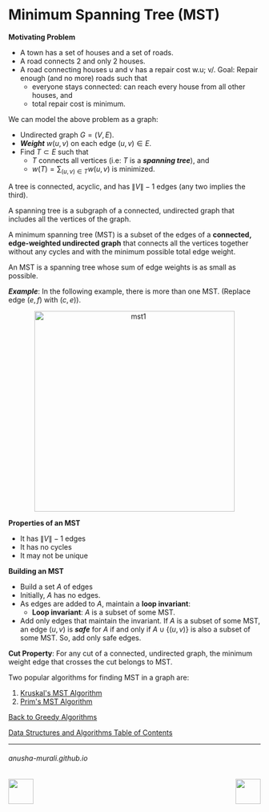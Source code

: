 # Minimum Spanning Tree (MST)

**Motivating Problem**

- A town has a set of houses and a set of roads.
- A road connects 2 and only 2 houses.
- A road connecting houses u and v has a repair cost w.u; v/. Goal: Repair enough (and no more) roads such that
    - everyone stays connected: can reach every house from all other houses, and
    - total repair cost is minimum.

We can model the above problem as a graph:
- Undirected graph $G = (V,E)$.
- ***Weight*** $w(u,v)$ on each edge $(u, v) \in E$.
- Find $T \subset E$ such that
    - $T$ connects all vertices (i.e: $T$ is a ***spanning tree***), and
    - $w(T) = \sum_{(u,v) \in T} w(u,v)$ is minimized.
    


A tree is connected, acyclic, and has $\|V\|-1$ edges (any two implies the third).

A spanning tree is a subgraph of a connected, undirected graph that includes all the vertices of the graph.

A minimum spanning tree (MST) is a subset of the edges of a **connected, edge-weighted undirected graph** that connects all the vertices together without any cycles and with the minimum possible total edge weight.

An MST is a spanning tree whose sum of edge weights is as small as possible.

***Example***: In the following example, there is more than one MST. (Replace edge $(e, f)$ with $(c,e)$).
<p align="center">
<img width="400" alt="mst1" src="https://github.com/user-attachments/assets/a297bfa8-7506-4aec-ab46-6556971ea4ab" />
</p>

**Properties of an MST**
- It has $\|V\|-1$ edges
- It has no cycles
- It may not be unique

**Building an MST**
- Build a set $A$ of edges
- Initially, $A$ has no edges.
- As edges are added to $A$, maintain a **loop invariant**:
  - **Loop invariant**: $A$ is a subset of some MST.
- Add only edges that maintain the invariant. If $A$ is a subset of some MST, an edge $(u,v)$ is ***safe*** for $A$ if and only if $A \cup \{(u,v)\}$ is also a subset of some MST. So, add only safe edges.

**Cut Property**: For any cut of a connected, undirected graph, the minimum weight edge that crosses the cut belongs to MST.

Two popular algorithms for finding MST in a graph are:
1. [Kruskal's MST Algorithm](./kruskal.md)
2. [Prim's MST Algorithm](./prim.md)

[Back to Greedy Algorithms](./greedy.md)

[Data Structures and Algorithms Table of Contents](./cs124.md)

* * *
###### anusha-murali.github.io

<img src="https://github.com/anusha-murali/anusha-murali.github.io/assets/111596338/639243aa-2857-4595-a65a-7852762bb002" width="50" height="50" align="left">

[<img src="https://github.com/user-attachments/assets/989cfb30-4fb8-40f8-a812-8a054869aa32" width="50" height="50" align="right">](../index.md)

